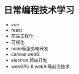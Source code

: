 # 日常编程技术学习
+ vue
+ react
+ 前端工程化
+ 可视化
+ node等服务端开发
+ canvas webGl
+ electron 跨端开发
+ webGPU & webAI等前沿技术

